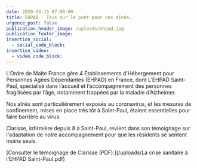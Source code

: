 ```yaml
---
date: 2020-04-15 07:00:00
title: EHPAD - Tous sur le pont pour nos aînés.
urgence_post: false
publication_header_image: /uploads/ehpad.jpg
publication_footer_image:
insertion_social:
  - social_code_block:
insertion_video:
  - video_code_block:
---
```


L’Ordre de Malte France g&egrave;re 4 &Eacute;tablissements d’H&eacute;bergement pour Personnes Ag&eacute;es D&eacute;pendantes (EHPAD) en France, dont L’EHPAD Saint-Paul, sp&eacute;cialis&eacute; dans l’accueil et l’accompagnement des personnes fragilis&eacute;es par l’&acirc;ge, notamment frapp&eacute;es par la maladie d’Alzheimer.

Nos a&icirc;n&eacute;s sont particuli&egrave;rement expos&eacute;s au coronavirus, et les mesures de confinement, mises en place tr&egrave;s t&ocirc;t &agrave; Saint-Paul, &eacute;taient essentielles pour faire barri&egrave;re au virus.

Clarisse, infirmi&egrave;re depuis 8 &agrave; Saint-Paul, revient dans son t&eacute;moignage sur l'adaptation de notre accompagnement pour que les r&eacute;sidents se sentent moins seuls.

[Consulter le t&eacute;moignage de Clarisse (PDF).](/uploads/La crise sanitaire à l'EHPAD Saint-Paul.pdf)